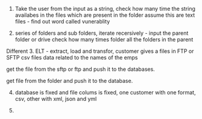 1. Take the user from the input as a string, check how many time the string availabes in the files which are present in the folder
assume this are text files - find out word called vunerablity

2. series of folders and sub folders, iterate recersively - input the parent folder or drive
check how many times folder 
all the folders in the parent

Different
3. ELT - extract, load and transfor, customer gives a files in FTP or SFTP 
csv files data related to the names of the emps 

get the file from the sftp or ftp and push it to the databases. 

get file from the folder and push it to the database. 

4. database is fixed and file colums is fixed, one customer with one format, csv, other with xml, json and yml

5. 


